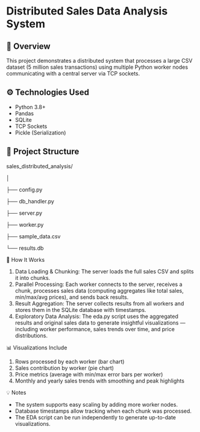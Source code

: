 # Distributed Sales Data Analysis System

## 📌 Overview

This project demonstrates a distributed system that processes a large CSV dataset (5 million sales transactions) using multiple Python worker nodes communicating with a central server via TCP sockets.

## ⚙️ Technologies Used

- Python 3.8+
- Pandas
- SQLite
- TCP Sockets
- Pickle (Serialization)

## 📁 Project Structure
sales_distributed_analysis/

│

├── config.py

├── db_handler.py

├── server.py

├── worker.py

├── sample_data.csv

└── results.db

🚀 How It Works
1. Data Loading & Chunking: The server loads the full sales CSV and splits it into chunks.
2. Parallel Processing: Each worker connects to the server, receives a chunk, processes sales data (computing aggregates like total sales, min/max/avg prices), and sends back results.
3. Result Aggregation: The server collects results from all workers and stores them in the SQLite database with timestamps.
4. Exploratory Data Analysis: The eda.py script uses the aggregated results and original sales data to generate insightful visualizations — including worker performance, sales trends over time, and price distributions.

📊 Visualizations Include
1. Rows processed by each worker (bar chart)
2. Sales contribution by worker (pie chart)
3. Price metrics (average with min/max error bars per worker)
4. Monthly and yearly sales trends with smoothing and peak highlights

💡 Notes
- The system supports easy scaling by adding more worker nodes.
- Database timestamps allow tracking when each chunk was processed.
- The EDA script can be run independently to generate up-to-date visualizations.
